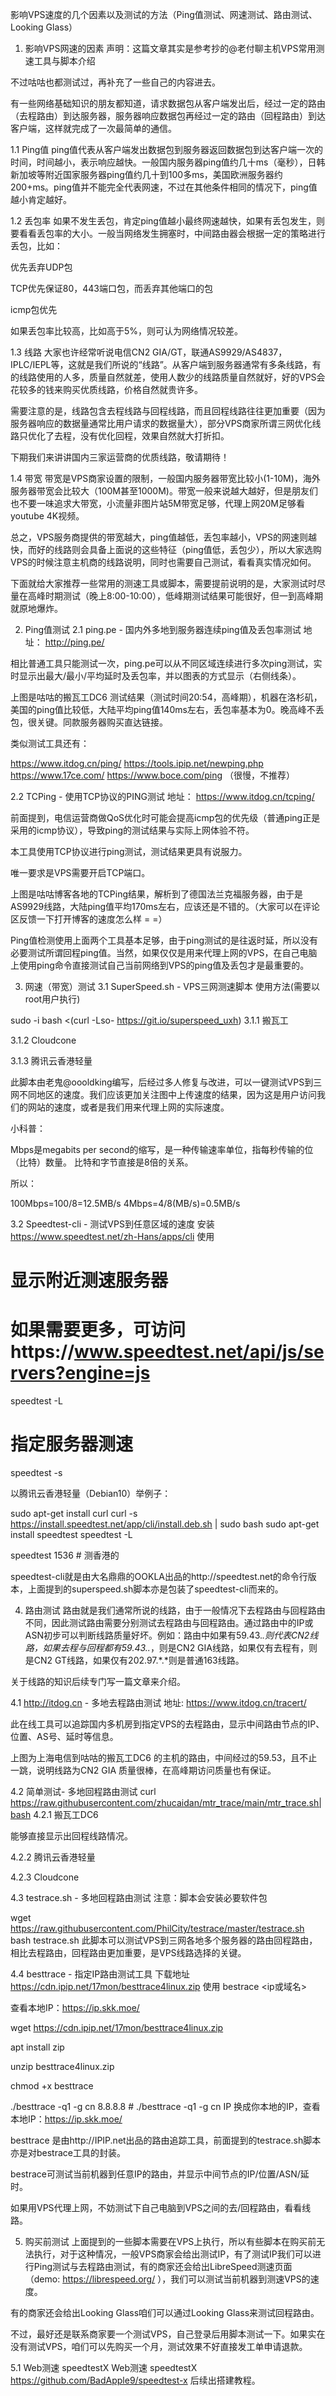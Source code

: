 影响VPS速度的几个因素以及测试的方法（Ping值测试、网速测试、路由测试、Looking Glass）

1. 影响VPS网速的因素
声明：这篇文章其实是参考抄的@老付聊主机VPS常用测速工具与脚本介绍

不过咕咕也都测试过，再补充了一些自己的内容进去。

有一些网络基础知识的朋友都知道，请求数据包从客户端发出后，经过一定的路由（去程路由）到达服务器，服务器响应数据包再经过一定的路由（回程路由）到达客户端，这样就完成了一次最简单的通信。

1.1 Ping值
ping值代表从客户端发出数据包到服务器返回数据包到达客户端一次的时间，时间越小，表示响应越快。一般国内服务器ping值约几十ms（毫秒），日韩新加坡等附近国家服务器ping值约几十到100多ms，美国欧洲服务器约200+ms。ping值并不能完全代表网速，不过在其他条件相同的情况下，ping值越小肯定越好。

1.2 丢包率
如果不发生丢包，肯定ping值越小最终网速越快，如果有丢包发生，则要看看丢包率的大小。一般当网络发生拥塞时，中间路由器会根据一定的策略进行丢包，比如：

优先丢弃UDP包

TCP优先保证80，443端口包，而丢弃其他端口的包

icmp包优先

如果丢包率比较高，比如高于5%，则可认为网络情况较差。

1.3 线路
大家也许经常听说电信CN2 GIA/GT，联通AS9929/AS4837，IPLC/IEPL等，这就是我们所说的“线路”。从客户端到服务器通常有多条线路，有的线路使用的人多，质量自然就差，使用人数少的线路质量自然就好，好的VPS会花较多的钱来购买优质线路，价格自然就贵许多。

需要注意的是，线路包含去程线路与回程线路，而且回程线路往往更加重要（因为服务器响应的数据量通常比用户请求的数据量大），部分VPS商家所谓三网优化线路只优化了去程，没有优化回程，效果自然就大打折扣。

下期我们来讲讲国内三家运营商的优质线路，敬请期待！

1.4 带宽
带宽是VPS商家设置的限制，一般国内服务器带宽比较小(1-10M)，海外服务器带宽会比较大（100M甚至1000M)。带宽一般来说越大越好，但是朋友们也不要一味追求大带宽，小流量非图片站5M带宽足够，代理上网20M足够看youtube 4K视频。

总之，VPS服务商提供的带宽越大，ping值越低，丢包率越小，VPS的网速则越快，而好的线路则会具备上面说的这些特征（ping值低，丢包少），所以大家选购VPS的时候注意主机商的线路说明，同时也需要自己测试，看看真实情况如何。

下面就给大家推荐一些常用的测速工具或脚本，需要提前说明的是，大家测试时尽量在高峰时期测试（晚上8:00-10:00），低峰期测试结果可能很好，但一到高峰期就原地爆炸。

2. Ping值测试
2.1 ping.pe - 国内外多地到服务器连续ping值及丢包率测试
地址： http://ping.pe/

相比普通工具只能测试一次，ping.pe可以从不同区域连续进行多次ping测试，实时显示出最大/最小/平均延时及丢包率，并以图表的方式显示（右侧线条）。





上图是咕咕的搬瓦工DC6 测试结果（测试时间20:54，高峰期），机器在洛杉矶，美国的ping值比较低，大陆平均ping值140ms左右，丢包率基本为0。晚高峰不丢包，很关键。同款服务器购买直达链接。

类似测试工具还有：

https://www.itdog.cn/ping/
https://tools.ipip.net/newping.php
https://www.17ce.com/
https://www.boce.com/ping （很慢，不推荐）

2.2 TCPing - 使用TCP协议的PING测试
地址： https://www.itdog.cn/tcping/

前面提到，电信运营商做QoS优化时可能会提高icmp包的优先级（普通ping正是采用的icmp协议），导致ping的测试结果与实际上网体验不符。

本工具使用TCP协议进行ping测试，测试结果更具有说服力。

唯一要求是VPS需要开启TCP端口。



上图是咕咕博客各地的TCPing结果，解析到了德国法兰克福服务器，由于是AS9929线路，大陆ping值平均170ms左右，应该还是不错的。（大家可以在评论区反馈一下打开博客的速度怎么样 = =）

Ping值检测使用上面两个工具基本足够，由于ping测试的是往返时延，所以没有必要测试所谓回程ping值。当然，如果仅仅是用来代理上网的VPS，在自己电脑上使用ping命令直接测试自己当前网络到VPS的ping值及丢包才是最重要的。

3. 网速（带宽）测试
3.1 SuperSpeed.sh - VPS三网测速脚本
使用方法(需要以root用户执行)

sudo -i
bash <(curl -Lso- https://git.io/superspeed_uxh)
3.1.1 搬瓦工

3.1.2 Cloudcone

3.1.3 腾讯云香港轻量

此脚本由老鬼@oooldking编写，后经过多人修复与改进，可以一键测试VPS到三网不同地区的速度。我们应该更加关注图中上传速度的结果，因为这是用户访问我们的网站的速度，或者是我们用来代理上网的实际速度。

小科普：

Mbps是megabits per second的缩写，是一种传输速率单位，指每秒传输的位（比特）数量。 比特和字节直接是8倍的关系。

所以：

100Mbps=100/8=12.5MB/s
4Mbps=4/8(MB/s)=0.5MB/s

3.2 Speedtest-cli - 测试VPS到任意区域的速度
安装 https://www.speedtest.net/zh-Hans/apps/cli
使用
# 显示附近测速服务器
# 如果需要更多，可访问https://www.speedtest.net/api/js/servers?engine=js
speedtest -L
# 指定服务器测速
speedtest -s

以腾讯云香港轻量（Debian10）举例子：

sudo apt-get install curl
curl -s https://install.speedtest.net/app/cli/install.deb.sh | sudo bash
sudo apt-get install speedtest
speedtest -L

speedtest 1536  # 测香港的

speedtest-cli就是由大名鼎鼎的OOKLA出品的http://speedtest.net的命令行版本，上面提到的superspeed.sh脚本亦是包装了speedtest-cli而来的。

4. 路由测试
路由就是我们通常所说的线路，由于一般情况下去程路由与回程路由不同，因此测试路由需要分别测试去程路由与回程路由。通过路由中的IP或ASN初步可以判断线路质量好坏。例如：路由中如果有59.43.*.*则代表CN2线路，如果去程与回程都有59.43.*.*，则是CN2 GIA线路，如果仅有去程有，则是CN2 GT线路，如果仅有202.97.*.*则是普通163线路。

关于线路的知识后续专门写一篇文章来介绍。

4.1 http://itdog.cn - 多地去程路由测试
地址: https://www.itdog.cn/tracert/

此在线工具可以追踪国内多机房到指定VPS的去程路由，显示中间路由节点的IP、位置、AS号、延时等信息。


上图为上海电信到咕咕的搬瓦工DC6 的主机的路由，中间经过的59.53，且不止一跳，说明线路为CN2 GIA 质量很棒，在高峰期访问质量也有保证。

4.2 简单测试- 多地回程路由测试
curl https://raw.githubusercontent.com/zhucaidan/mtr_trace/main/mtr_trace.sh|bash
4.2.1 搬瓦工DC6

能够直接显示出回程线路情况。

4.2.2 腾讯云香港轻量

4.2.3 Cloudcone

4.3 testrace.sh - 多地回程路由测试
注意：脚本会安装必要软件包

wget https://raw.githubusercontent.com/PhilCity/testrace/master/testrace.sh
bash testrace.sh
此脚本可以测试VPS到三网各地多个服务器的路由回程路由，相比去程路由，回程路由更加重要，是VPS线路选择的关键。



4.4 besttrace - 指定IP路由测试工具
下载地址 https://cdn.ipip.net/17mon/besttrace4linux.zip
使用
bestrace <ip或域名>

查看本地IP：https://ip.skk.moe/

wget https://cdn.ipip.net/17mon/besttrace4linux.zip

apt install zip

unzip besttrace4linux.zip

chmod +x besttrace


./besttrace -q1 -g cn  8.8.8.8     # ./besttrace -q1 -g cn IP   换成你本地的IP，查看本地IP：https://ip.skk.moe/

besttrace 是由http://IPIP.net出品的路由追踪工具，前面提到的testrace.sh脚本亦是对bestrace工具的封装。

bestrace可测试当前机器到任意IP的路由，并显示中间节点的IP/位置/ASN/延时。

如果用VPS代理上网，不妨测试下自己电脑到VPS之间的去/回程路由，看看线路。

5. 购买前测试
上面提到的一些脚本需要在VPS上执行，所以有些脚本在购买前无法执行，对于这种情况，一般VPS商家会给出测试IP，有了测试IP我们可以进行Ping测试与去程路由测试，有的商家还会给出LibreSpeed测速页面（demo: https://librespeed.org/ ），我们可以测试当前机器到测速VPS的速度。

有的商家还会给出Looking Glass咱们可以通过Looking Glass来测试回程路由。

不过，最好还是联系商家要一个测试VPS，自己登录后用脚本测试一下。如果实在没有测试VPS，咱们可以先购买一个月，测试效果不好直接发工单申请退款。

5.1 Web测速 speedtestX
Web测速 speedtestX https://github.com/BadApple9/speedtest-x 后续出搭建教程。
